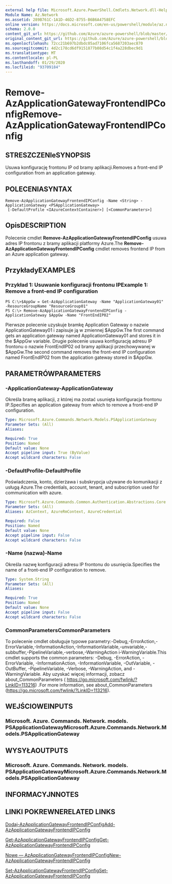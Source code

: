 ```yaml
---
external help file: Microsoft.Azure.PowerShell.Cmdlets.Network.dll-Help.xml
Module Name: Az.Network
ms.assetid: 289B761C-1A1D-46D2-8755-B6B6A4758EFC
online version: https://docs.microsoft.com/en-us/powershell/module/az.network/remove-azapplicationgatewayfrontendipconfig
schema: 2.0.0
content_git_url: https://github.com/Azure/azure-powershell/blob/master/src/Network/Network/help/Remove-AzApplicationGatewayFrontendIPConfig.md
original_content_git_url: https://github.com/Azure/azure-powershell/blob/master/src/Network/Network/help/Remove-AzApplicationGatewayFrontendIPConfig.md
ms.openlocfilehash: 72cc21b697b2dbdc05ad7106fca5687203aec870
ms.sourcegitcommit: 4d2c178cd6df9151877b08d54c1f4a228dbec9d1
ms.translationtype: MT
ms.contentlocale: pl-PL
ms.lasthandoff: 01/29/2020
ms.locfileid: "93709184"
---
```

# <span data-ttu-id="196d2-101">Remove-AzApplicationGatewayFrontendIPConfig</span><span class="sxs-lookup"><span data-stu-id="196d2-101">Remove-AzApplicationGatewayFrontendIPConfig</span></span>

## <span data-ttu-id="196d2-102">STRESZCZENIe</span><span class="sxs-lookup"><span data-stu-id="196d2-102">SYNOPSIS</span></span>
<span data-ttu-id="196d2-103">Usuwa konfigurację frontonu IP od bramy aplikacji.</span><span class="sxs-lookup"><span data-stu-id="196d2-103">Removes a front-end IP configuration from an application gateway.</span></span>

## <span data-ttu-id="196d2-104">POLECENIA</span><span class="sxs-lookup"><span data-stu-id="196d2-104">SYNTAX</span></span>

```
Remove-AzApplicationGatewayFrontendIPConfig -Name <String> -ApplicationGateway <PSApplicationGateway>
 [-DefaultProfile <IAzureContextContainer>] [<CommonParameters>]
```

## <span data-ttu-id="196d2-105">Opis</span><span class="sxs-lookup"><span data-stu-id="196d2-105">DESCRIPTION</span></span>
<span data-ttu-id="196d2-106">Polecenie cmdlet **Remove-AzApplicationGatewayFrontendIPConfig** usuwa adres IP frontonu z bramy aplikacji platformy Azure.</span><span class="sxs-lookup"><span data-stu-id="196d2-106">The **Remove-AzApplicationGatewayFrontendIPConfig** cmdlet removes frontend IP from an Azure application gateway.</span></span>

## <span data-ttu-id="196d2-107">Przykłady</span><span class="sxs-lookup"><span data-stu-id="196d2-107">EXAMPLES</span></span>

### <span data-ttu-id="196d2-108">Przykład 1: Usuwanie konfiguracji frontonu IP</span><span class="sxs-lookup"><span data-stu-id="196d2-108">Example 1: Remove a front-end IP configuration</span></span>
```
PS C:\>$AppGw = Get-AzApplicationGateway -Name "ApplicationGateway01" -ResourceGroupName "ResourceGroup01"
PS C:\> Remove-AzApplicationGatewayFrontendIPConfig -ApplicationGateway $AppGw -Name "FrontEndIP02"
```

<span data-ttu-id="196d2-109">Pierwsze polecenie uzyskuje bramkę Application Gateway o nazwie ApplicationGateway01 i zapisuje ją w zmiennej $AppGw.</span><span class="sxs-lookup"><span data-stu-id="196d2-109">The first command gets an application gateway named ApplicationGateway01 and stores it in the $AppGw variable.</span></span>
<span data-ttu-id="196d2-110">Drugie polecenie usuwa konfigurację adresu IP frontonu o nazwie FrontEndIP02 od bramy aplikacji przechowywanej w $AppGw.</span><span class="sxs-lookup"><span data-stu-id="196d2-110">The second command removes the front-end IP configuration named FrontEndIP02 from the application gateway stored in $AppGw.</span></span>

## <span data-ttu-id="196d2-111">PARAMETRÓW</span><span class="sxs-lookup"><span data-stu-id="196d2-111">PARAMETERS</span></span>

### <span data-ttu-id="196d2-112">-ApplicationGateway</span><span class="sxs-lookup"><span data-stu-id="196d2-112">-ApplicationGateway</span></span>
<span data-ttu-id="196d2-113">Określa bramę aplikacji, z której ma zostać usunięta konfiguracja frontonu IP.</span><span class="sxs-lookup"><span data-stu-id="196d2-113">Specifies an application gateway from which to remove a front-end IP configuration.</span></span>

```yaml
Type: Microsoft.Azure.Commands.Network.Models.PSApplicationGateway
Parameter Sets: (All)
Aliases:

Required: True
Position: Named
Default value: None
Accept pipeline input: True (ByValue)
Accept wildcard characters: False
```

### <span data-ttu-id="196d2-114">-DefaultProfile</span><span class="sxs-lookup"><span data-stu-id="196d2-114">-DefaultProfile</span></span>
<span data-ttu-id="196d2-115">Poświadczenia, konto, dzierżawa i subskrypcja używane do komunikacji z usługą Azure.</span><span class="sxs-lookup"><span data-stu-id="196d2-115">The credentials, account, tenant, and subscription used for communication with azure.</span></span>

```yaml
Type: Microsoft.Azure.Commands.Common.Authentication.Abstractions.Core.IAzureContextContainer
Parameter Sets: (All)
Aliases: AzContext, AzureRmContext, AzureCredential

Required: False
Position: Named
Default value: None
Accept pipeline input: False
Accept wildcard characters: False
```

### <span data-ttu-id="196d2-116">-Name (nazwa)</span><span class="sxs-lookup"><span data-stu-id="196d2-116">-Name</span></span>
<span data-ttu-id="196d2-117">Określa nazwę konfiguracji adresu IP frontonu do usunięcia.</span><span class="sxs-lookup"><span data-stu-id="196d2-117">Specifies the name of a front-end IP configuration to remove.</span></span>

```yaml
Type: System.String
Parameter Sets: (All)
Aliases:

Required: True
Position: Named
Default value: None
Accept pipeline input: False
Accept wildcard characters: False
```

### <span data-ttu-id="196d2-118">CommonParameters</span><span class="sxs-lookup"><span data-stu-id="196d2-118">CommonParameters</span></span>
<span data-ttu-id="196d2-119">To polecenie cmdlet obsługuje typowe parametry:-Debug,-ErrorAction,-ErrorVariable,-InformationAction,-InformationVariable,-unvariable,-subbuffer,-PipelineVariable,-verbose,-WarningAction i-WarningVariable.</span><span class="sxs-lookup"><span data-stu-id="196d2-119">This cmdlet supports the common parameters: -Debug, -ErrorAction, -ErrorVariable, -InformationAction, -InformationVariable, -OutVariable, -OutBuffer, -PipelineVariable, -Verbose, -WarningAction, and -WarningVariable.</span></span> <span data-ttu-id="196d2-120">Aby uzyskać więcej informacji, zobacz about_CommonParameters ( https://go.microsoft.com/fwlink/?LinkID=113216) .</span><span class="sxs-lookup"><span data-stu-id="196d2-120">For more information, see about_CommonParameters (https://go.microsoft.com/fwlink/?LinkID=113216).</span></span>

## <span data-ttu-id="196d2-121">WEJŚCIOWE</span><span class="sxs-lookup"><span data-stu-id="196d2-121">INPUTS</span></span>

### <span data-ttu-id="196d2-122">Microsoft. Azure. Commands. Network. models. PSApplicationGateway</span><span class="sxs-lookup"><span data-stu-id="196d2-122">Microsoft.Azure.Commands.Network.Models.PSApplicationGateway</span></span>

## <span data-ttu-id="196d2-123">WYSYŁA</span><span class="sxs-lookup"><span data-stu-id="196d2-123">OUTPUTS</span></span>

### <span data-ttu-id="196d2-124">Microsoft. Azure. Commands. Network. models. PSApplicationGateway</span><span class="sxs-lookup"><span data-stu-id="196d2-124">Microsoft.Azure.Commands.Network.Models.PSApplicationGateway</span></span>

## <span data-ttu-id="196d2-125">INFORMACYJN</span><span class="sxs-lookup"><span data-stu-id="196d2-125">NOTES</span></span>

## <span data-ttu-id="196d2-126">LINKI POKREWNE</span><span class="sxs-lookup"><span data-stu-id="196d2-126">RELATED LINKS</span></span>

[<span data-ttu-id="196d2-127">Dodaj-AzApplicationGatewayFrontendIPConfig</span><span class="sxs-lookup"><span data-stu-id="196d2-127">Add-AzApplicationGatewayFrontendIPConfig</span></span>](./Add-AzApplicationGatewayFrontendIPConfig.md)

[<span data-ttu-id="196d2-128">Get-AzApplicationGatewayFrontendIPConfig</span><span class="sxs-lookup"><span data-stu-id="196d2-128">Get-AzApplicationGatewayFrontendIPConfig</span></span>](./Get-AzApplicationGatewayFrontendIPConfig.md)

[<span data-ttu-id="196d2-129">Nowe — AzApplicationGatewayFrontendIPConfig</span><span class="sxs-lookup"><span data-stu-id="196d2-129">New-AzApplicationGatewayFrontendIPConfig</span></span>](./New-AzApplicationGatewayFrontendIPConfig.md)

[<span data-ttu-id="196d2-130">Set-AzApplicationGatewayFrontendIPConfig</span><span class="sxs-lookup"><span data-stu-id="196d2-130">Set-AzApplicationGatewayFrontendIPConfig</span></span>](./Set-AzApplicationGatewayFrontendIPConfig.md)


